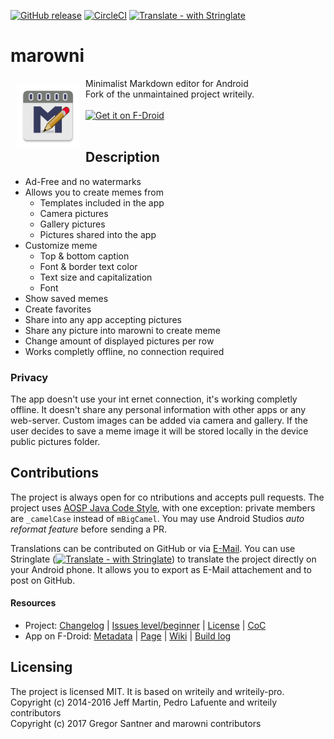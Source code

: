 [![GitHub release](https://img.shields.io/github/tag/gsantner/marowni.svg)](https://github.com/gsantner/marowni/releases)
[![CircleCI](https://circleci.com/gh/gsantner/marowni.svg?style=shield)](https://circleci.com/gh/gsantner/marowni)
[![Translate - with Stringlate](https://img.shields.io/badge/stringlate-translate-green.svg)](https://lonamiwebs.github.io/stringlate/translate?git=https%3A%2F%2Fgithub.com%2Fgsantner%2Fmarowni.git&name=marowni&web=https%3A%2F%2Fgithub.com%2Fgsantner%2Fmarowni)

# marowni
<img src="/app/src/main/ic_launcher-web.png" align="left" width="100" hspace="10" vspace="10">
Minimalist Markdown editor for Android<br/>Fork of the unmaintained project writeily.<br/><br/>

<div style="display:flex;" >
<a href="https://f-droid.org/repository/browse/?fdid=io.github.gsantner.marowni">
    <img src="https://f-droid.org/badge/get-it-on.png" alt="Get it on F-Droid" height="80">
</a>
<!--
<a href="https://play.google.com/store/apps/details?id=io.github.gsantner.marowni">
    <img alt="Get it on Google Play" height="80" src="https://play.google.com/intl/en_us/badges/images/generic/en_badge_web_generic.png" />
</a> -->
</div></br>


## Description
* Ad-Free and no watermarks 
* Allows you to create memes from
  * Templates included in the app
  * Camera pictures
  * Gallery pictures
  * Pictures shared into the app
* Customize meme
  * Top & bottom caption
  * Font & border text color
  * Text size and capitalization
  * Font
* Show saved memes
* Create favorites
* Share into any app accepting pictures
* Share any picture into marowni to create meme
* Change amount of displayed pictures per row
* Works completly offline, no connection required

### Privacy<a name="privacy"></a>
The app doesn't use your int ernet connection, it's working completly offline. It doesn't share any personal information with other apps or any web-server.
Custom images can be added via camera and gallery. If the user decides to save a meme image it will be stored locally in the device public pictures folder.

## Contributions
The project is always open for co ntributions and accepts pull requests.
The project uses [AOSP Java Code Style](https://source.android.com/source/code-style#follow-field-naming-conventions), with one exception: private members are `_camelCase` instead of `mBigCamel`. You may use Android Studios _auto reformat feature_ before sending a PR.

Translations can be contributed on GitHub or via [E-Mail](https://gsantner.github.io/#contact). You can use Stringlate ([![Translate - with Stringlate](https://img.shields.io/badge/stringlate-translate-green.svg)](https://lonamiwebs.github.io/stringlate/translate?git=https%3A%2F%2Fgithub.com%2Fgsantner%2Fmarowni.git&name=marowni&web=https%3A%2F%2Fgithub.com%2Fgsantner%2Fmarowni)) to translate the project directly on your Android phone. It allows you to export as E-Mail attachement and to post on GitHub.


#### Resources
* Project: [Changelog](/CHANGELOG.md) | [Issues level/beginner](https://github.com/gsantner/marowni/issues?q=is%3Aissue+is%3Aopen+label%3Alevel%2Fbeginner) | [License](/LICENSE.txt) | [CoC](/CODE_OF_CONDUCT.md)
* App on F-Droid: [Metadata](https://gitlab.com/fdroid/fdroiddata/blob/master/metadata/io.github.gsantner.marowni.txt) | [Page](https://f-droid.org/packages/io.github.gsantner.marowni/) | [Wiki](https://f-droid.org/wiki/page/io.github.gsantner.marowni) | [Build log](https://f-droid.org/wiki/page/io.github.gsantner.marowni/lastbuild)
 
## Licensing
The project is licensed MIT. It is based on writeily and writeily-pro.  
Copyright (c) 2014-2016 Jeff Martin, Pedro Lafuente and writeily contributors  
Copyright (c) 2017 Gregor Santner and marowni contributors  

<!--
## Screenshots
<div style="display:flex;" >
	<img src="https://raw.githubusercontent.com/gsantner/marowni-metadata-latest/master/en-US/phoneScreenshots/01.png" width="19%" >
	<img src="https://raw.githubusercontent.com/gsantner/marowni-metadata-latest/master/en-US/phoneScreenshots/02.png" width="19%" style="margin-left:10px;" >
	<img src="https://raw.githubusercontent.com/gsantner/marowni-metadata-latest/master/en-US/phoneScreenshots/03.png" width="19%" style="margin-left:10px;" >
	<img src="https://raw.githubusercontent.com/gsantner/marowni-metadata-latest/master/en-US/phoneScreenshots/04.png" width="19%" style="margin-left:10px;" >
	<img src="https://raw.githubusercontent.com/gsantner/marowni-metadata-latest/master/en-US/phoneScreenshots/05.png" width="19%" style="margin-left:10px;" >
</div>

<div style="display:flex;" >
	<img src="https://raw.githubusercontent.com/gsantner/marowni-metadata-latest/master/en-US/phoneScreenshots/06.png" width="19%" >
	<img src="https://raw.githubusercontent.com/gsantner/marowni-metadata-latest/master/en-US/phoneScreenshots/07.png" width="19%" style="margin-left:10px;" >
	<img src="https://raw.githubusercontent.com/gsantner/marowni-metadata-latest/master/en-US/phoneScreenshots/08.png" width="19%" style="margin-left:10px;" >
	<img src="https://raw.githubusercontent.com/gsantner/marowni-metadata-latest/master/en-US/phoneScreenshots/09.png" width="19%" style="margin-left:10px;" >
</div>

### Notice
-->
